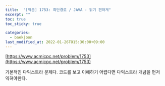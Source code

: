 ```yaml
---
title:  "[백준] 1753: 최단경로 / JAVA - 읽기 편하게"
excerpt: ""
toc: true
toc_sticky: true

categories:
  - baekjoon
last_modified_at: 2022-01-26TO15:30:00+09:00
---
```


[https://www.acmicpc.net/problem/1753](https://www.acmicpc.net/problem/1753)

기본적인 다익스트라 문제다. 코드를 보고 이해하기 어렵다면 다익스트라 개념을 먼저 익혀야한다.

<script src="https://gist.github.com/yhh1056/5e5bc7abb5be8a6cc740acdf32913a0a.js"></script>

<script src="https://gist.github.com/yhh1056/369e8eddae7472aa40b25e9fa361b78d.js"></script>

<!-- 다라쓰 설치 코드 -->
<div id="darass" 
    data-project-key="CqpU2S8YaJ8DlOp565" 
    data-dark-mode="false"
    data-primary-color="#a7915e"
    data-show-sort-option="true"
    data-allow-social-login="true"
    data-show-logo="true"
    >
    <script type="text/javascript" defer>
        (function () {
        var $document = document;

        var $script = $document.createElement("script");
        $script.src = "https://deploy-script.darass.co.kr/embed.js";
        $script.defer = true;

        $document.head.appendChild($script);
        })();
    </script>
    <noscript>다라쓰 댓글 작성을 위해 JavaScript를 활성화 해주세요</noscript>
</div>
<!-- 다라쓰 설치 코드 끝 -->
